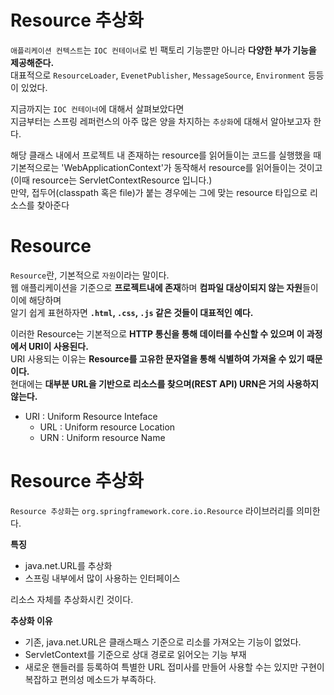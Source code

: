 Resource 추상화
================= 
`애플리케이션 컨텍스트`는 `IOC 컨테이너`로 빈 팩토리 기능뿐만 아니라 **다양한 부가 기능을 제공해준다.**      
대표적으로 `ResourceLoader`, `EvenetPublisher`, `MessageSource`, `Environment` 등등이 있었다.     
     
지금까지는 `IOC 컨테이너`에 대해서 살펴보았다면     
지금부터는 스프링 레퍼런스의 아주 많은 양을 차지하는 `추상화`에 대해서 알아보고자 한다.      
    
해당 클래스 내에서 프로젝트 내 존재하는 resource를 읽어들이는 코드를 실행했을 때    
기본적으로는 'WebApplicationContext'가 동작해서 resource를 읽어들이는 것이고(이때 resource는 ServletContextResource 입니다.)   
만약, 접두어(classpath 혹은 file)가 붙는 경우에는 그에 맞는 resource 타입으로 리소스를 찾아준다    
   
# Resource         
`Resource`란, 기본적으로 `자원`이라는 말이다.                
웹 애플리케이션을 기준으로 **프로젝트내에 존재**하며 **컴파일 대상이되지 않는 자원**들이 이에 해당하며             
알기 쉽게 표현하자면 **`.html`, `.css`, `.js` 같은 것들이 대표적인 예다.**            
                    
이러한 Resource는 기본적으로 **HTTP 통신을 통해 데이터를 수신할 수 있으며 이 과정에서 URI이 사용된다.**           
URI 사용되는 이유는 **Resource를 고유한 문자열을 통해 식별하여 가져올 수 있기 때문이다.**                
현대에는 **대부분 URL을 기반으로 리소스를 찾으며(REST API) URN은 거의 사용하지 않는다.**       

* URI : Uniform Resource Inteface
  * URL : Uniform resource Location
  * URN : Uniform resource Name


# Resource 추상화   

`Resource 추상화`는 `org.springframework.core.io.Resource` 라이브러리를 의미한다.   
   
**특징**  
* java.net.URL를 추상화    
* 스프링 내부에서 많이 사용하는 인터페이스   
  
리소스 자체를 추상화시킨 것이다.     

**추상화 이유**
* 기존, java.net.URL은 클래스패스 기준으로 리소를 가져오는 기능이 없었다.         
* ServletContext를 기준으로 상대 경로로 읽어오는 기능 부재         
* 새로운 핸들러를 등록하여 특별한 URL 접미사를 만들어 사용할 수는 있지만 구현이       
  복잡하고 편의성 메소드가 부족하다.    
